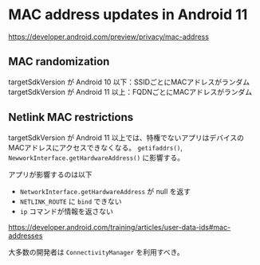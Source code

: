 # MAC address updates in Android 11

https://developer.android.com/preview/privacy/mac-address

## MAC randomization

targetSdkVersion が Android 10 以下：SSIDごとにMACアドレスがランダム
targetSdkVersion が Android 11 以上：FQDNごとにMACアドレスがランダム

## Netlink MAC restrictions

targetSdkVersion が Android 11 以上では、特権でないアプリはデバイスのMACアドレスにアクセスできなくなる。
`getifaddrs()`, `NewworkInterface.getHardwareAddress()` に影響する。

アプリが影響するのは以下

* `NetworkInterface.getHardwareAddress` が null を返す
* `NETLINK_ROUTE` に `bind` できない
* `ip` コマンドが情報を返さない

https://developer.android.com/training/articles/user-data-ids#mac-addresses

大多数の開発者は `ConnectivityManager` を利用すべき。
